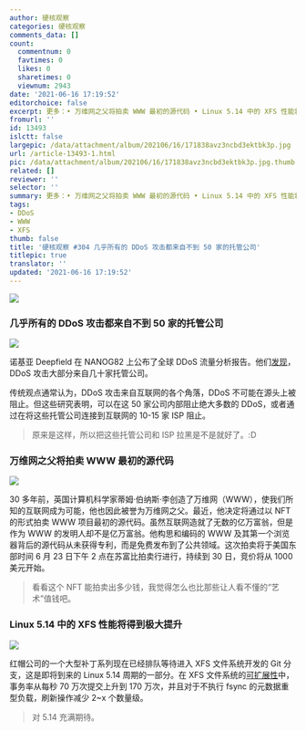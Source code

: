 ```yaml
---
author: 硬核观察
categories: 硬核观察
comments_data: []
count:
  commentnum: 0
  favtimes: 0
  likes: 0
  sharetimes: 0
  viewnum: 2943
date: '2021-06-16 17:19:52'
editorchoice: false
excerpt: 更多：• 万维网之父将拍卖 WWW 最初的源代码 • Linux 5.14 中的 XFS 性能将得到极大提升
fromurl: ''
id: 13493
islctt: false
largepic: /data/attachment/album/202106/16/171838avz3ncbd3ektbk3p.jpg
url: /article-13493-1.html
pic: /data/attachment/album/202106/16/171838avz3ncbd3ektbk3p.jpg.thumb.jpg
related: []
reviewer: ''
selector: ''
summary: 更多：• 万维网之父将拍卖 WWW 最初的源代码 • Linux 5.14 中的 XFS 性能将得到极大提升
tags:
- DDoS
- WWW
- XFS
thumb: false
title: '硬核观察 #304 几乎所有的 DDoS 攻击都来自不到 50 家的托管公司'
titlepic: true
translator: ''
updated: '2021-06-16 17:19:52'
---
```


![](/data/attachment/album/202106/16/171838avz3ncbd3ektbk3p.jpg)


### 几乎所有的 DDoS 攻击都来自不到 50 家的托管公司


![](/data/attachment/album/202106/16/171851p2lfzj2fl26behmd.jpg)


诺基亚 Deepfield 在 NANOG82 上公布了全球 DDoS 流量分析报告。他们[发现](https://www.nokia.com/about-us/news/releases/2021/06/14/nokia-deepfield-global-analysis-shows-most-ddos-attacks-originate-from-fewer-than-50-hosting-companies/)，DDoS 攻击大部分来自几十家托管公司。


传统观点通常认为，DDoS 攻击来自互联网的各个角落，DDoS 不可能在源头上被阻止。但这些研究表明，可以在这 50 家公司内部阻止绝大多数的 DDoS，或者通过在将这些托管公司连接到互联网的 10-15 家 ISP 阻止。



> 
> 原来是这样，所以把这些托管公司和 ISP 拉黑是不是就好了。:D
> 
> 
> 


### 万维网之父将拍卖 WWW 最初的源代码


![](/data/attachment/album/202106/16/171914ynr4vne7g96fgeef.jpg)


30 多年前，英国计算机科学家蒂姆·伯纳斯·李创造了万维网（WWW），使我们所知的互联网成为可能，他也因此被誉为万维网之父。最近，他决定将通过以 NFT 的形式拍卖 WWW 项目最初的源代码。虽然互联网造就了无数的亿万富翁，但是作为 WWW 的发明人却不是亿万富翁。他构思和编码的 WWW 及其第一个浏览器背后的源代码从未获得专利，而是免费发布到了公共领域。这次拍卖将于美国东部时间 6 月 23 日下午 2 点在苏富比拍卖行进行，持续到 30 日，竞价将从 1000 美元开始。



> 
> 看看这个 NFT 能拍卖出多少钱，我觉得怎么也比那些让人看不懂的“艺术”值钱吧。
> 
> 
> 


### Linux 5.14 中的 XFS 性能将得到极大提升


![](/data/attachment/album/202106/16/171933bnct2lzfh98ocbct.jpg)


红帽公司的一个大型补丁系列现在已经排队等待进入 XFS 文件系统开发的 Git 分支，这是即将到来的 Linux 5.14 周期的一部分。在 XFS 文件系统的[可扩展性](https://www.phoronix.com/scan.php?page=news_item&px=XFS-CIL-Log-Scalability-5.14)中，事务率从每秒 70 万次提交上升到 170 万次，并且对于不执行 fsync 的元数据重型负载，刷新操作减少 2~x 个数量级。



> 
> 对 5.14 充满期待。
> 
> 
>